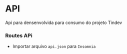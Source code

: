 # API

Api para densenvolvida para consumo do projeto Tindev

### Routes APi
- Importar arquivo `api.json` para `Insomnia`